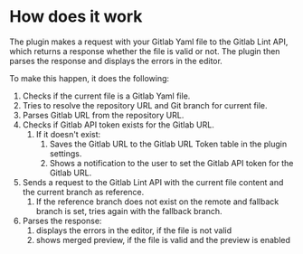 # How does it work

The plugin makes a request with your Gitlab Yaml file to the Gitlab Lint API, which returns a response whether the file
is valid or not. The plugin then parses the response and displays the errors in the editor.

To make this happen, it does the following:

1. Checks if the current file is a Gitlab Yaml file.
2. Tries to resolve the repository URL and Git branch for current file.
3. Parses Gitlab URL from the repository URL.
4. Checks if Gitlab API token exists for the Gitlab URL.
    1. If it doesn't exist:
        1. Saves the Gitlab URL to the Gitlab URL Token table in the plugin settings.
        2. Shows a notification to the user to set the Gitlab API token for the Gitlab URL.
5. Sends a request to the Gitlab Lint API with the current file content and the current branch as reference.
    1. If the reference branch does not exist on the remote and fallback branch is set, tries again with the fallback
       branch.
6. Parses the response:
   1. displays the errors in the editor, if the file is not valid
   2. shows merged preview, if the file is valid and the preview is enabled



